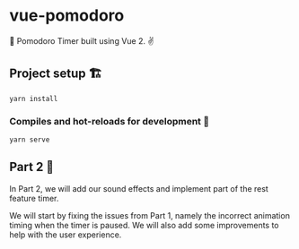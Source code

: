 # vue-pomodoro

🍅 Pomodoro Timer built using Vue 2. ✌️

## Project setup 🏗️

```
yarn install
```

### Compiles and hot-reloads for development 🚧

```
yarn serve
```

## Part 2 🔔

In Part 2, we will add our sound effects and implement part of the rest feature timer.

We will start by fixing the issues from Part 1, namely the incorrect animation timing when the timer is paused. We will also add some improvements to help with the user experience.
